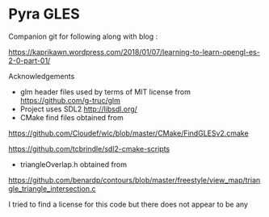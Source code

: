 # Pyra GLES
Companion git for following along with blog :

https://kaprikawn.wordpress.com/2018/01/07/learning-to-learn-opengl-es-2-0-part-01/

Acknowledgements

- glm header files used by terms of MIT license from https://github.com/g-truc/glm
- Project uses SDL2 http://libsdl.org/
- CMake find files obtained from

https://github.com/Cloudef/wlc/blob/master/CMake/FindGLESv2.cmake

https://github.com/tcbrindle/sdl2-cmake-scripts

- triangleOverlap.h obtained from 

https://github.com/benardp/contours/blob/master/freestyle/view_map/triangle_triangle_intersection.c

I tried to find a license for this code but there does not appear to be any
